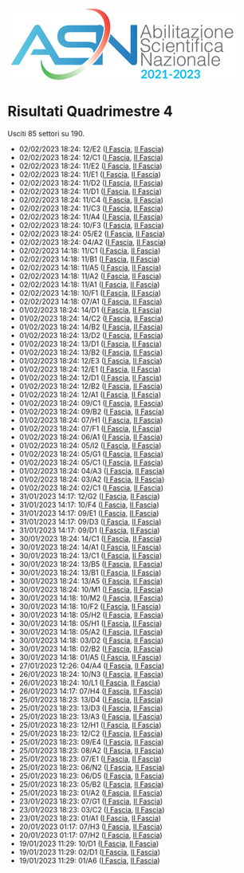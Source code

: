 ![logo](img/logo.png)

# Risultati Quadrimestre 4

Usciti 85 settori su 190.

- 02/02/2023 18:24: 12/E2 ([I Fascia](https://asn21.cineca.it/pubblico/miur/esito/12%252FE2/1/4), [II Fascia](https://asn21.cineca.it/pubblico/miur/esito/12%252FE2/2/4))
- 02/02/2023 18:24: 12/C1 ([I Fascia](https://asn21.cineca.it/pubblico/miur/esito/12%252FC1/1/4), [II Fascia](https://asn21.cineca.it/pubblico/miur/esito/12%252FC1/2/4))
- 02/02/2023 18:24: 11/E2 ([I Fascia](https://asn21.cineca.it/pubblico/miur/esito/11%252FE2/1/4), [II Fascia](https://asn21.cineca.it/pubblico/miur/esito/11%252FE2/2/4))
- 02/02/2023 18:24: 11/E1 ([I Fascia](https://asn21.cineca.it/pubblico/miur/esito/11%252FE1/1/4), [II Fascia](https://asn21.cineca.it/pubblico/miur/esito/11%252FE1/2/4))
- 02/02/2023 18:24: 11/D2 ([I Fascia](https://asn21.cineca.it/pubblico/miur/esito/11%252FD2/1/4), [II Fascia](https://asn21.cineca.it/pubblico/miur/esito/11%252FD2/2/4))
- 02/02/2023 18:24: 11/D1 ([I Fascia](https://asn21.cineca.it/pubblico/miur/esito/11%252FD1/1/4), [II Fascia](https://asn21.cineca.it/pubblico/miur/esito/11%252FD1/2/4))
- 02/02/2023 18:24: 11/C4 ([I Fascia](https://asn21.cineca.it/pubblico/miur/esito/11%252FC4/1/4), [II Fascia](https://asn21.cineca.it/pubblico/miur/esito/11%252FC4/2/4))
- 02/02/2023 18:24: 11/C3 ([I Fascia](https://asn21.cineca.it/pubblico/miur/esito/11%252FC3/1/4), [II Fascia](https://asn21.cineca.it/pubblico/miur/esito/11%252FC3/2/4))
- 02/02/2023 18:24: 11/A4 ([I Fascia](https://asn21.cineca.it/pubblico/miur/esito/11%252FA4/1/4), [II Fascia](https://asn21.cineca.it/pubblico/miur/esito/11%252FA4/2/4))
- 02/02/2023 18:24: 10/F3 ([I Fascia](https://asn21.cineca.it/pubblico/miur/esito/10%252FF3/1/4), [II Fascia](https://asn21.cineca.it/pubblico/miur/esito/10%252FF3/2/4))
- 02/02/2023 18:24: 05/E2 ([I Fascia](https://asn21.cineca.it/pubblico/miur/esito/05%252FE2/1/4), [II Fascia](https://asn21.cineca.it/pubblico/miur/esito/05%252FE2/2/4))
- 02/02/2023 18:24: 04/A2 ([I Fascia](https://asn21.cineca.it/pubblico/miur/esito/04%252FA2/1/4), [II Fascia](https://asn21.cineca.it/pubblico/miur/esito/04%252FA2/2/4))
- 02/02/2023 14:18: 11/C1 ([I Fascia](https://asn21.cineca.it/pubblico/miur/esito/11%252FC1/1/4), [II Fascia](https://asn21.cineca.it/pubblico/miur/esito/11%252FC1/2/4))
- 02/02/2023 14:18: 11/B1 ([I Fascia](https://asn21.cineca.it/pubblico/miur/esito/11%252FB1/1/4), [II Fascia](https://asn21.cineca.it/pubblico/miur/esito/11%252FB1/2/4))
- 02/02/2023 14:18: 11/A5 ([I Fascia](https://asn21.cineca.it/pubblico/miur/esito/11%252FA5/1/4), [II Fascia](https://asn21.cineca.it/pubblico/miur/esito/11%252FA5/2/4))
- 02/02/2023 14:18: 11/A2 ([I Fascia](https://asn21.cineca.it/pubblico/miur/esito/11%252FA2/1/4), [II Fascia](https://asn21.cineca.it/pubblico/miur/esito/11%252FA2/2/4))
- 02/02/2023 14:18: 11/A1 ([I Fascia](https://asn21.cineca.it/pubblico/miur/esito/11%252FA1/1/4), [II Fascia](https://asn21.cineca.it/pubblico/miur/esito/11%252FA1/2/4))
- 02/02/2023 14:18: 10/F1 ([I Fascia](https://asn21.cineca.it/pubblico/miur/esito/10%252FF1/1/4), [II Fascia](https://asn21.cineca.it/pubblico/miur/esito/10%252FF1/2/4))
- 02/02/2023 14:18: 07/A1 ([I Fascia](https://asn21.cineca.it/pubblico/miur/esito/07%252FA1/1/4), [II Fascia](https://asn21.cineca.it/pubblico/miur/esito/07%252FA1/2/4))
- 01/02/2023 18:24: 14/D1 ([I Fascia](https://asn21.cineca.it/pubblico/miur/esito/14%252FD1/1/4), [II Fascia](https://asn21.cineca.it/pubblico/miur/esito/14%252FD1/2/4))
- 01/02/2023 18:24: 14/C2 ([I Fascia](https://asn21.cineca.it/pubblico/miur/esito/14%252FC2/1/4), [II Fascia](https://asn21.cineca.it/pubblico/miur/esito/14%252FC2/2/4))
- 01/02/2023 18:24: 14/B2 ([I Fascia](https://asn21.cineca.it/pubblico/miur/esito/14%252FB2/1/4), [II Fascia](https://asn21.cineca.it/pubblico/miur/esito/14%252FB2/2/4))
- 01/02/2023 18:24: 13/D2 ([I Fascia](https://asn21.cineca.it/pubblico/miur/esito/13%252FD2/1/4), [II Fascia](https://asn21.cineca.it/pubblico/miur/esito/13%252FD2/2/4))
- 01/02/2023 18:24: 13/D1 ([I Fascia](https://asn21.cineca.it/pubblico/miur/esito/13%252FD1/1/4), [II Fascia](https://asn21.cineca.it/pubblico/miur/esito/13%252FD1/2/4))
- 01/02/2023 18:24: 13/B2 ([I Fascia](https://asn21.cineca.it/pubblico/miur/esito/13%252FB2/1/4), [II Fascia](https://asn21.cineca.it/pubblico/miur/esito/13%252FB2/2/4))
- 01/02/2023 18:24: 12/E3 ([I Fascia](https://asn21.cineca.it/pubblico/miur/esito/12%252FE3/1/4), [II Fascia](https://asn21.cineca.it/pubblico/miur/esito/12%252FE3/2/4))
- 01/02/2023 18:24: 12/E1 ([I Fascia](https://asn21.cineca.it/pubblico/miur/esito/12%252FE1/1/4), [II Fascia](https://asn21.cineca.it/pubblico/miur/esito/12%252FE1/2/4))
- 01/02/2023 18:24: 12/D1 ([I Fascia](https://asn21.cineca.it/pubblico/miur/esito/12%252FD1/1/4), [II Fascia](https://asn21.cineca.it/pubblico/miur/esito/12%252FD1/2/4))
- 01/02/2023 18:24: 12/B2 ([I Fascia](https://asn21.cineca.it/pubblico/miur/esito/12%252FB2/1/4), [II Fascia](https://asn21.cineca.it/pubblico/miur/esito/12%252FB2/2/4))
- 01/02/2023 18:24: 12/A1 ([I Fascia](https://asn21.cineca.it/pubblico/miur/esito/12%252FA1/1/4), [II Fascia](https://asn21.cineca.it/pubblico/miur/esito/12%252FA1/2/4))
- 01/02/2023 18:24: 09/C1 ([I Fascia](https://asn21.cineca.it/pubblico/miur/esito/09%252FC1/1/4), [II Fascia](https://asn21.cineca.it/pubblico/miur/esito/09%252FC1/2/4))
- 01/02/2023 18:24: 09/B2 ([I Fascia](https://asn21.cineca.it/pubblico/miur/esito/09%252FB2/1/4), [II Fascia](https://asn21.cineca.it/pubblico/miur/esito/09%252FB2/2/4))
- 01/02/2023 18:24: 07/H1 ([I Fascia](https://asn21.cineca.it/pubblico/miur/esito/07%252FH1/1/4), [II Fascia](https://asn21.cineca.it/pubblico/miur/esito/07%252FH1/2/4))
- 01/02/2023 18:24: 07/F1 ([I Fascia](https://asn21.cineca.it/pubblico/miur/esito/07%252FF1/1/4), [II Fascia](https://asn21.cineca.it/pubblico/miur/esito/07%252FF1/2/4))
- 01/02/2023 18:24: 06/A1 ([I Fascia](https://asn21.cineca.it/pubblico/miur/esito/06%252FA1/1/4), [II Fascia](https://asn21.cineca.it/pubblico/miur/esito/06%252FA1/2/4))
- 01/02/2023 18:24: 05/I2 ([I Fascia](https://asn21.cineca.it/pubblico/miur/esito/05%252FI2/1/4), [II Fascia](https://asn21.cineca.it/pubblico/miur/esito/05%252FI2/2/4))
- 01/02/2023 18:24: 05/G1 ([I Fascia](https://asn21.cineca.it/pubblico/miur/esito/05%252FG1/1/4), [II Fascia](https://asn21.cineca.it/pubblico/miur/esito/05%252FG1/2/4))
- 01/02/2023 18:24: 05/C1 ([I Fascia](https://asn21.cineca.it/pubblico/miur/esito/05%252FC1/1/4), [II Fascia](https://asn21.cineca.it/pubblico/miur/esito/05%252FC1/2/4))
- 01/02/2023 18:24: 04/A3 ([I Fascia](https://asn21.cineca.it/pubblico/miur/esito/04%252FA3/1/4), [II Fascia](https://asn21.cineca.it/pubblico/miur/esito/04%252FA3/2/4))
- 01/02/2023 18:24: 03/A2 ([I Fascia](https://asn21.cineca.it/pubblico/miur/esito/03%252FA2/1/4), [II Fascia](https://asn21.cineca.it/pubblico/miur/esito/03%252FA2/2/4))
- 01/02/2023 18:24: 02/C1 ([I Fascia](https://asn21.cineca.it/pubblico/miur/esito/02%252FC1/1/4), [II Fascia](https://asn21.cineca.it/pubblico/miur/esito/02%252FC1/2/4))
- 31/01/2023 14:17: 12/G2 ([I Fascia](https://asn21.cineca.it/pubblico/miur/esito/12%252FG2/1/4), [II Fascia](https://asn21.cineca.it/pubblico/miur/esito/12%252FG2/2/4))
- 31/01/2023 14:17: 10/F4 ([I Fascia](https://asn21.cineca.it/pubblico/miur/esito/10%252FF4/1/4), [II Fascia](https://asn21.cineca.it/pubblico/miur/esito/10%252FF4/2/4))
- 31/01/2023 14:17: 09/E1 ([I Fascia](https://asn21.cineca.it/pubblico/miur/esito/09%252FE1/1/4), [II Fascia](https://asn21.cineca.it/pubblico/miur/esito/09%252FE1/2/4))
- 31/01/2023 14:17: 09/D3 ([I Fascia](https://asn21.cineca.it/pubblico/miur/esito/09%252FD3/1/4), [II Fascia](https://asn21.cineca.it/pubblico/miur/esito/09%252FD3/2/4))
- 31/01/2023 14:17: 09/D1 ([I Fascia](https://asn21.cineca.it/pubblico/miur/esito/09%252FD1/1/4), [II Fascia](https://asn21.cineca.it/pubblico/miur/esito/09%252FD1/2/4))
- 30/01/2023 18:24: 14/C1 ([I Fascia](https://asn21.cineca.it/pubblico/miur/esito/14%252FC1/1/4), [II Fascia](https://asn21.cineca.it/pubblico/miur/esito/14%252FC1/2/4))
- 30/01/2023 18:24: 14/A1 ([I Fascia](https://asn21.cineca.it/pubblico/miur/esito/14%252FA1/1/4), [II Fascia](https://asn21.cineca.it/pubblico/miur/esito/14%252FA1/2/4))
- 30/01/2023 18:24: 13/C1 ([I Fascia](https://asn21.cineca.it/pubblico/miur/esito/13%252FC1/1/4), [II Fascia](https://asn21.cineca.it/pubblico/miur/esito/13%252FC1/2/4))
- 30/01/2023 18:24: 13/B5 ([I Fascia](https://asn21.cineca.it/pubblico/miur/esito/13%252FB5/1/4), [II Fascia](https://asn21.cineca.it/pubblico/miur/esito/13%252FB5/2/4))
- 30/01/2023 18:24: 13/B1 ([I Fascia](https://asn21.cineca.it/pubblico/miur/esito/13%252FB1/1/4), [II Fascia](https://asn21.cineca.it/pubblico/miur/esito/13%252FB1/2/4))
- 30/01/2023 18:24: 13/A5 ([I Fascia](https://asn21.cineca.it/pubblico/miur/esito/13%252FA5/1/4), [II Fascia](https://asn21.cineca.it/pubblico/miur/esito/13%252FA5/2/4))
- 30/01/2023 18:24: 10/M1 ([I Fascia](https://asn21.cineca.it/pubblico/miur/esito/10%252FM1/1/4), [II Fascia](https://asn21.cineca.it/pubblico/miur/esito/10%252FM1/2/4))
- 30/01/2023 14:18: 10/M2 ([I Fascia](https://asn21.cineca.it/pubblico/miur/esito/10%252FM2/1/4), [II Fascia](https://asn21.cineca.it/pubblico/miur/esito/10%252FM2/2/4))
- 30/01/2023 14:18: 10/F2 ([I Fascia](https://asn21.cineca.it/pubblico/miur/esito/10%252FF2/1/4), [II Fascia](https://asn21.cineca.it/pubblico/miur/esito/10%252FF2/2/4))
- 30/01/2023 14:18: 05/H2 ([I Fascia](https://asn21.cineca.it/pubblico/miur/esito/05%252FH2/1/4), [II Fascia](https://asn21.cineca.it/pubblico/miur/esito/05%252FH2/2/4))
- 30/01/2023 14:18: 05/H1 ([I Fascia](https://asn21.cineca.it/pubblico/miur/esito/05%252FH1/1/4), [II Fascia](https://asn21.cineca.it/pubblico/miur/esito/05%252FH1/2/4))
- 30/01/2023 14:18: 05/A2 ([I Fascia](https://asn21.cineca.it/pubblico/miur/esito/05%252FA2/1/4), [II Fascia](https://asn21.cineca.it/pubblico/miur/esito/05%252FA2/2/4))
- 30/01/2023 14:18: 03/D2 ([I Fascia](https://asn21.cineca.it/pubblico/miur/esito/03%252FD2/1/4), [II Fascia](https://asn21.cineca.it/pubblico/miur/esito/03%252FD2/2/4))
- 30/01/2023 14:18: 02/B2 ([I Fascia](https://asn21.cineca.it/pubblico/miur/esito/02%252FB2/1/4), [II Fascia](https://asn21.cineca.it/pubblico/miur/esito/02%252FB2/2/4))
- 30/01/2023 14:18: 01/A5 ([I Fascia](https://asn21.cineca.it/pubblico/miur/esito/01%252FA5/1/4), [II Fascia](https://asn21.cineca.it/pubblico/miur/esito/01%252FA5/2/4))
- 27/01/2023 12:26: 04/A4 ([I Fascia](https://asn21.cineca.it/pubblico/miur/esito/04%252FA4/1/4), [II Fascia](https://asn21.cineca.it/pubblico/miur/esito/04%252FA4/2/4))
- 26/01/2023 18:24: 10/N3 ([I Fascia](https://asn21.cineca.it/pubblico/miur/esito/10%252FN3/1/4), [II Fascia](https://asn21.cineca.it/pubblico/miur/esito/10%252FN3/2/4))
- 26/01/2023 18:24: 10/L1 ([I Fascia](https://asn21.cineca.it/pubblico/miur/esito/10%252FL1/1/4), [II Fascia](https://asn21.cineca.it/pubblico/miur/esito/10%252FL1/2/4))
- 26/01/2023 14:17: 07/H4 ([I Fascia](https://asn21.cineca.it/pubblico/miur/esito/07%252FH4/1/4), [II Fascia](https://asn21.cineca.it/pubblico/miur/esito/07%252FH4/2/4))
- 25/01/2023 18:23: 13/D4 ([I Fascia](https://asn21.cineca.it/pubblico/miur/esito/13%252FD4/1/4), [II Fascia](https://asn21.cineca.it/pubblico/miur/esito/13%252FD4/2/4))
- 25/01/2023 18:23: 13/D3 ([I Fascia](https://asn21.cineca.it/pubblico/miur/esito/13%252FD3/1/4), [II Fascia](https://asn21.cineca.it/pubblico/miur/esito/13%252FD3/2/4))
- 25/01/2023 18:23: 13/A3 ([I Fascia](https://asn21.cineca.it/pubblico/miur/esito/13%252FA3/1/4), [II Fascia](https://asn21.cineca.it/pubblico/miur/esito/13%252FA3/2/4))
- 25/01/2023 18:23: 12/H1 ([I Fascia](https://asn21.cineca.it/pubblico/miur/esito/12%252FH1/1/4), [II Fascia](https://asn21.cineca.it/pubblico/miur/esito/12%252FH1/2/4))
- 25/01/2023 18:23: 12/C2 ([I Fascia](https://asn21.cineca.it/pubblico/miur/esito/12%252FC2/1/4), [II Fascia](https://asn21.cineca.it/pubblico/miur/esito/12%252FC2/2/4))
- 25/01/2023 18:23: 09/E4 ([I Fascia](https://asn21.cineca.it/pubblico/miur/esito/09%252FE4/1/4), [II Fascia](https://asn21.cineca.it/pubblico/miur/esito/09%252FE4/2/4))
- 25/01/2023 18:23: 08/A2 ([I Fascia](https://asn21.cineca.it/pubblico/miur/esito/08%252FA2/1/4), [II Fascia](https://asn21.cineca.it/pubblico/miur/esito/08%252FA2/2/4))
- 25/01/2023 18:23: 07/E1 ([I Fascia](https://asn21.cineca.it/pubblico/miur/esito/07%252FE1/1/4), [II Fascia](https://asn21.cineca.it/pubblico/miur/esito/07%252FE1/2/4))
- 25/01/2023 18:23: 06/N2 ([I Fascia](https://asn21.cineca.it/pubblico/miur/esito/06%252FN2/1/4), [II Fascia](https://asn21.cineca.it/pubblico/miur/esito/06%252FN2/2/4))
- 25/01/2023 18:23: 06/D5 ([I Fascia](https://asn21.cineca.it/pubblico/miur/esito/06%252FD5/1/4), [II Fascia](https://asn21.cineca.it/pubblico/miur/esito/06%252FD5/2/4))
- 25/01/2023 18:23: 05/B2 ([I Fascia](https://asn21.cineca.it/pubblico/miur/esito/05%252FB2/1/4), [II Fascia](https://asn21.cineca.it/pubblico/miur/esito/05%252FB2/2/4))
- 25/01/2023 18:23: 01/A2 ([I Fascia](https://asn21.cineca.it/pubblico/miur/esito/01%252FA2/1/4), [II Fascia](https://asn21.cineca.it/pubblico/miur/esito/01%252FA2/2/4))
- 23/01/2023 18:23: 07/G1 ([I Fascia](https://asn21.cineca.it/pubblico/miur/esito/07%252FG1/1/4), [II Fascia](https://asn21.cineca.it/pubblico/miur/esito/07%252FG1/2/4))
- 23/01/2023 18:23: 03/C2 ([I Fascia](https://asn21.cineca.it/pubblico/miur/esito/03%252FC2/1/4), [II Fascia](https://asn21.cineca.it/pubblico/miur/esito/03%252FC2/2/4))
- 23/01/2023 18:23: 01/A1 ([I Fascia](https://asn21.cineca.it/pubblico/miur/esito/01%252FA1/1/4), [II Fascia](https://asn21.cineca.it/pubblico/miur/esito/01%252FA1/2/4))
- 20/01/2023 01:17: 07/H3 ([I Fascia](https://asn21.cineca.it/pubblico/miur/esito/07%252FH3/1/4), [II Fascia](https://asn21.cineca.it/pubblico/miur/esito/07%252FH3/2/4))
- 20/01/2023 01:17: 07/H2 ([I Fascia](https://asn21.cineca.it/pubblico/miur/esito/07%252FH2/1/4), [II Fascia](https://asn21.cineca.it/pubblico/miur/esito/07%252FH2/2/4))
- 19/01/2023 11:29: 10/D1 ([I Fascia](https://asn21.cineca.it/pubblico/miur/esito/10%252FD1/1/4), [II Fascia](https://asn21.cineca.it/pubblico/miur/esito/10%252FD1/2/4))
- 19/01/2023 11:29: 02/D1 ([I Fascia](https://asn21.cineca.it/pubblico/miur/esito/02%252FD1/1/4), [II Fascia](https://asn21.cineca.it/pubblico/miur/esito/02%252FD1/2/4))
- 19/01/2023 11:29: 01/A6 ([I Fascia](https://asn21.cineca.it/pubblico/miur/esito/01%252FA6/1/4), [II Fascia](https://asn21.cineca.it/pubblico/miur/esito/01%252FA6/2/4))
